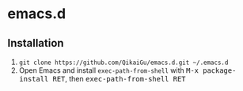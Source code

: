 # emacs.d

Installation
------------

1. `git clone https://github.com/QikaiGu/emacs.d.git ~/.emacs.d`
2. Open Emacs and install `exec-path-from-shell` with <kbd>M-x package-install RET</kbd>, then <kbd>exec-path-from-shell RET</kbd>

